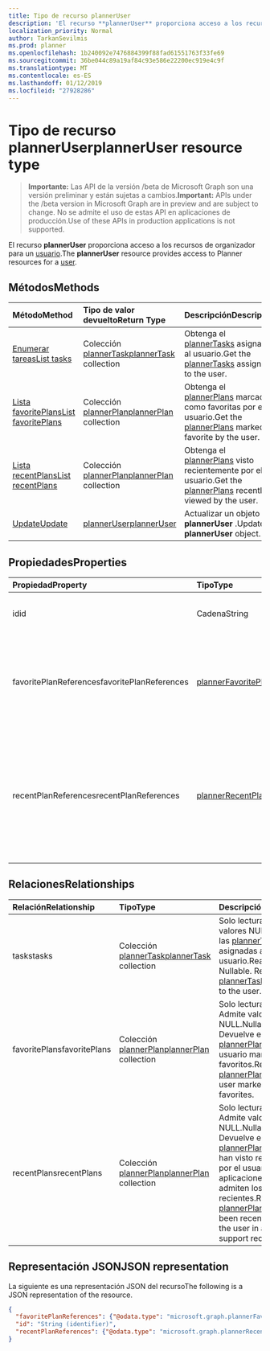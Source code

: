 ```yaml
---
title: Tipo de recurso plannerUser
description: 'El recurso **plannerUser** proporciona acceso a los recursos del organizador para un usuario. '
localization_priority: Normal
author: TarkanSevilmis
ms.prod: planner
ms.openlocfilehash: 1b240092e7476884399f88fad61551763f33fe69
ms.sourcegitcommit: 36be044c89a19af84c93e586e22200ec919e4c9f
ms.translationtype: MT
ms.contentlocale: es-ES
ms.lasthandoff: 01/12/2019
ms.locfileid: "27928286"
---
```

# <a name="planneruser-resource-type"></a><span data-ttu-id="4a878-103">Tipo de recurso plannerUser</span><span class="sxs-lookup"><span data-stu-id="4a878-103">plannerUser resource type</span></span>

> <span data-ttu-id="4a878-104">**Importante:** Las API de la versión /beta de Microsoft Graph son una versión preliminar y están sujetas a cambios.</span><span class="sxs-lookup"><span data-stu-id="4a878-104">**Important:** APIs under the /beta version in Microsoft Graph are in preview and are subject to change.</span></span> <span data-ttu-id="4a878-105">No se admite el uso de estas API en aplicaciones de producción.</span><span class="sxs-lookup"><span data-stu-id="4a878-105">Use of these APIs in production applications is not supported.</span></span>

<span data-ttu-id="4a878-106">El recurso **plannerUser** proporciona acceso a los recursos de organizador para un [usuario](user.md).</span><span class="sxs-lookup"><span data-stu-id="4a878-106">The **plannerUser** resource provides access to Planner resources for a [user](user.md).</span></span> 


## <a name="methods"></a><span data-ttu-id="4a878-107">Métodos</span><span class="sxs-lookup"><span data-stu-id="4a878-107">Methods</span></span>

| <span data-ttu-id="4a878-108">Método</span><span class="sxs-lookup"><span data-stu-id="4a878-108">Method</span></span>           | <span data-ttu-id="4a878-109">Tipo de valor devuelto</span><span class="sxs-lookup"><span data-stu-id="4a878-109">Return Type</span></span>    |<span data-ttu-id="4a878-110">Descripción</span><span class="sxs-lookup"><span data-stu-id="4a878-110">Description</span></span>|
|:---------------|:--------|:----------|
|[<span data-ttu-id="4a878-111">Enumerar tareas</span><span class="sxs-lookup"><span data-stu-id="4a878-111">List tasks</span></span>](../api/planneruser-list-tasks.md) |<span data-ttu-id="4a878-112">Colección [plannerTask](plannertask.md)</span><span class="sxs-lookup"><span data-stu-id="4a878-112">[plannerTask](plannertask.md) collection</span></span>| <span data-ttu-id="4a878-113">Obtenga el [plannerTasks](plannertask.md) asignados al usuario.</span><span class="sxs-lookup"><span data-stu-id="4a878-113">Get the [plannerTasks](plannertask.md) assigned to the user.</span></span>|
|[<span data-ttu-id="4a878-114">Lista favoritePlans</span><span class="sxs-lookup"><span data-stu-id="4a878-114">List favoritePlans</span></span>](../api/planneruser-list-favoriteplans.md) |<span data-ttu-id="4a878-115">Colección [plannerPlan](plannerplan.md)</span><span class="sxs-lookup"><span data-stu-id="4a878-115">[plannerPlan](plannerplan.md) collection</span></span>| <span data-ttu-id="4a878-116">Obtenga el [plannerPlans](plannerplan.md) marcados como favoritas por el usuario.</span><span class="sxs-lookup"><span data-stu-id="4a878-116">Get the [plannerPlans](plannerplan.md) marked as favorite by the user.</span></span>|
|[<span data-ttu-id="4a878-117">Lista recentPlans</span><span class="sxs-lookup"><span data-stu-id="4a878-117">List recentPlans</span></span>](../api/planneruser-list-recentplans.md) |<span data-ttu-id="4a878-118">Colección [plannerPlan](plannerplan.md)</span><span class="sxs-lookup"><span data-stu-id="4a878-118">[plannerPlan](plannerplan.md) collection</span></span>| <span data-ttu-id="4a878-119">Obtenga el [plannerPlans](plannerplan.md) visto recientemente por el usuario.</span><span class="sxs-lookup"><span data-stu-id="4a878-119">Get the [plannerPlans](plannerplan.md) recently viewed by the user.</span></span>|
|[<span data-ttu-id="4a878-120">Update</span><span class="sxs-lookup"><span data-stu-id="4a878-120">Update</span></span>](../api/planneruser-update.md) | [<span data-ttu-id="4a878-121">plannerUser</span><span class="sxs-lookup"><span data-stu-id="4a878-121">plannerUser</span></span>](planneruser.md)| <span data-ttu-id="4a878-122">Actualizar un objeto **plannerUser** .</span><span class="sxs-lookup"><span data-stu-id="4a878-122">Update a **plannerUser** object.</span></span> |


## <a name="properties"></a><span data-ttu-id="4a878-123">Propiedades</span><span class="sxs-lookup"><span data-stu-id="4a878-123">Properties</span></span>
| <span data-ttu-id="4a878-124">Propiedad</span><span class="sxs-lookup"><span data-stu-id="4a878-124">Property</span></span>     | <span data-ttu-id="4a878-125">Tipo</span><span class="sxs-lookup"><span data-stu-id="4a878-125">Type</span></span>   |<span data-ttu-id="4a878-126">Descripción</span><span class="sxs-lookup"><span data-stu-id="4a878-126">Description</span></span>|
|:---------------|:--------|:----------|
|<span data-ttu-id="4a878-127">id</span><span class="sxs-lookup"><span data-stu-id="4a878-127">id</span></span>|<span data-ttu-id="4a878-128">Cadena</span><span class="sxs-lookup"><span data-stu-id="4a878-128">String</span></span>| <span data-ttu-id="4a878-129">Solo lectura.</span><span class="sxs-lookup"><span data-stu-id="4a878-129">Read-only.</span></span> <span data-ttu-id="4a878-130">Identificador de la plannerUser</span><span class="sxs-lookup"><span data-stu-id="4a878-130">Identifier of the plannerUser</span></span>|
|<span data-ttu-id="4a878-131">favoritePlanReferences</span><span class="sxs-lookup"><span data-stu-id="4a878-131">favoritePlanReferences</span></span>|[<span data-ttu-id="4a878-132">plannerFavoritePlanReferenceCollection</span><span class="sxs-lookup"><span data-stu-id="4a878-132">plannerFavoritePlanReferenceCollection</span></span>](plannerfavoriteplanreferencecollection.md)| <span data-ttu-id="4a878-133">Una colección que contiene las referencias a los planes de que el usuario ha marcado como favoritos.</span><span class="sxs-lookup"><span data-stu-id="4a878-133">A collection containing the references to the plans that the user has marked as favorites.</span></span>|
|<span data-ttu-id="4a878-134">recentPlanReferences</span><span class="sxs-lookup"><span data-stu-id="4a878-134">recentPlanReferences</span></span>|[<span data-ttu-id="4a878-135">plannerRecentPlanReferenceCollection</span><span class="sxs-lookup"><span data-stu-id="4a878-135">plannerRecentPlanReferenceCollection</span></span>](plannerrecentplanreferencecollection.md)| <span data-ttu-id="4a878-136">Una colección que contiene referencias a los planes que se han visto recientemente por el usuario en las aplicaciones que admiten los planes de recientes.</span><span class="sxs-lookup"><span data-stu-id="4a878-136">A collection containing references to the plans that were viewed recently by the user in apps that support recent plans.</span></span>|

## <a name="relationships"></a><span data-ttu-id="4a878-137">Relaciones</span><span class="sxs-lookup"><span data-stu-id="4a878-137">Relationships</span></span>
| <span data-ttu-id="4a878-138">Relación</span><span class="sxs-lookup"><span data-stu-id="4a878-138">Relationship</span></span> | <span data-ttu-id="4a878-139">Tipo</span><span class="sxs-lookup"><span data-stu-id="4a878-139">Type</span></span>   |<span data-ttu-id="4a878-140">Descripción</span><span class="sxs-lookup"><span data-stu-id="4a878-140">Description</span></span>|
|:---------------|:--------|:----------|
|<span data-ttu-id="4a878-141">tasks</span><span class="sxs-lookup"><span data-stu-id="4a878-141">tasks</span></span>|<span data-ttu-id="4a878-142">Colección [plannerTask](plannertask.md)</span><span class="sxs-lookup"><span data-stu-id="4a878-142">[plannerTask](plannertask.md) collection</span></span>| <span data-ttu-id="4a878-p103">Solo lectura. Admite valores NULL. Devuelve las [plannerTasks](plannertask.md) asignadas al usuario.</span><span class="sxs-lookup"><span data-stu-id="4a878-p103">Read-only. Nullable. Returns the [plannerTasks](plannertask.md) assigned to the user.</span></span>|
|<span data-ttu-id="4a878-146">favoritePlans</span><span class="sxs-lookup"><span data-stu-id="4a878-146">favoritePlans</span></span>|<span data-ttu-id="4a878-147">Colección [plannerPlan](plannerplan.md)</span><span class="sxs-lookup"><span data-stu-id="4a878-147">[plannerPlan](plannerplan.md) collection</span></span>| <span data-ttu-id="4a878-148">Solo lectura.</span><span class="sxs-lookup"><span data-stu-id="4a878-148">Read-only.</span></span> <span data-ttu-id="4a878-149">Admite valores NULL.</span><span class="sxs-lookup"><span data-stu-id="4a878-149">Nullable.</span></span> <span data-ttu-id="4a878-150">Devuelve el [plannerPlans](plannerplan.md) que el usuario marcado como favoritos.</span><span class="sxs-lookup"><span data-stu-id="4a878-150">Returns the [plannerPlans](plannerplan.md) that the user marked as favorites.</span></span>|
|<span data-ttu-id="4a878-151">recentPlans</span><span class="sxs-lookup"><span data-stu-id="4a878-151">recentPlans</span></span>|<span data-ttu-id="4a878-152">Colección [plannerPlan](plannerplan.md)</span><span class="sxs-lookup"><span data-stu-id="4a878-152">[plannerPlan](plannerplan.md) collection</span></span>| <span data-ttu-id="4a878-153">Solo lectura.</span><span class="sxs-lookup"><span data-stu-id="4a878-153">Read-only.</span></span> <span data-ttu-id="4a878-154">Admite valores NULL.</span><span class="sxs-lookup"><span data-stu-id="4a878-154">Nullable.</span></span> <span data-ttu-id="4a878-155">Devuelve el [plannerPlans](plannerplan.md) que se han visto recientemente por el usuario en las aplicaciones que admiten los planes de recientes.</span><span class="sxs-lookup"><span data-stu-id="4a878-155">Returns the [plannerPlans](plannerplan.md) that have been recently viewed by the user in apps that support recent plans.</span></span> |

## <a name="json-representation"></a><span data-ttu-id="4a878-156">Representación JSON</span><span class="sxs-lookup"><span data-stu-id="4a878-156">JSON representation</span></span>
<span data-ttu-id="4a878-157">La siguiente es una representación JSON del recurso</span><span class="sxs-lookup"><span data-stu-id="4a878-157">The following is a JSON representation of the resource.</span></span>

<!-- {
  "blockType": "resource",
  "optionalProperties": [

  ],
  "@odata.type": "microsoft.graph.plannerUser"
}-->

```json
{
  "favoritePlanReferences": {"@odata.type": "microsoft.graph.plannerFavoritePlanReferenceCollection"},
  "id": "String (identifier)",
  "recentPlanReferences": {"@odata.type": "microsoft.graph.plannerRecentPlanReferenceCollection"}
}

```

<!-- uuid: 8fcb5dbc-d5aa-4681-8e31-b001d5168d79
2015-10-25 14:57:30 UTC -->
<!-- {
  "type": "#page.annotation",
  "description": "plannerUser resource",
  "keywords": "",
  "section": "documentation",
  "tocPath": ""
}-->
